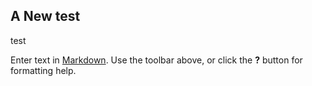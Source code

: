 ## A New test
test

Enter text in [Markdown](http://daringfireball.net/projects/markdown/). Use the toolbar above, or click the **?** button for formatting help.
